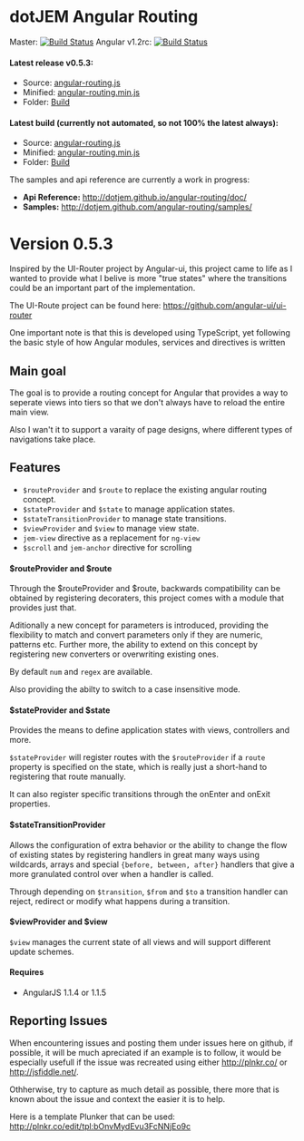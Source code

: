# dotJEM Angular Routing

Master: [![Build Status](https://travis-ci.org/dotJEM/angular-routing.png?branch=master)](https://travis-ci.org/dotJEM/angular-routing)
Angular v1.2rc: [![Build Status](https://travis-ci.org/dotJEM/angular-routing.png?branch=Angular-1.2.0-rc.2)](https://travis-ci.org/dotJEM/angular-routing)

#### Latest release v0.5.3:
 - Source: [angular-routing.js](https://raw.github.com/dotJEM/angular-routing/v0.5.3/build/angular-routing.js)
 - Minified: [angular-routing.min.js](https://raw.github.com/dotJEM/angular-routing/v0.5.3/build/angular-routing.min.js)
 - Folder: [Build](https://github.com/dotJEM/angular-routing/tree/v0.5.3/build)

#### Latest build (currently not automated, so not 100% the latest always):
 - Source: [angular-routing.js](https://raw.github.com/dotJEM/angular-routing/master/build/angular-routing.js)
 - Minified: [angular-routing.min.js](https://raw.github.com/dotJEM/angular-routing/master/build/angular-routing.min.js)
 - Folder: [Build](https://github.com/dotJEM/angular-routing/tree/master/build)

The samples and api reference are currently a work in progress:
 - **Api Reference:** http://dotjem.github.io/angular-routing/doc/
 - **Samples:** http://dotjem.github.com/angular-routing/samples/

# Version 0.5.3

Inspired by the UI-Router project by Angular-ui, this project came to life as I wanted
to provide what I belive is more "true states" where the transitions could be
an important part of the implementation.

The UI-Route project can be found here: https://github.com/angular-ui/ui-router

One important note is that this is developed using TypeScript, yet following the
basic style of how Angular modules, services and directives is written

## Main goal

The goal is to provide a routing concept for Angular that provides a way to
seperate views into tiers so that we don't always have to reload the entire main view.

Also I wan't it to support a varaity of page designs, where different types of navigations
take place.

## Features

* `$routeProvider` and `$route` to replace the existing angular routing concept.
* `$stateProvider` and `$state` to manage application states.
* `$stateTransitionProvider` to manage state transitions.
* `$viewProvider` and `$view` to manage view state.
* `jem-view` directive as a replacement for `ng-view`
* `$scroll` and `jem-anchor` directive for scrolling

#### $routeProvider and $route

Through the $routeProvider and $route, backwards compatibility can be obtained
by registering decoraters, this project comes with a module that provides just that.

Aditionally a new concept for parameters is introduced, providing the flexibility to
match and convert parameters only if they are numeric, patterns etc. Further more, the ability
to extend on this concept by registering new converters or overwriting existing ones.

By default `num` and `regex` are available.

Also providing the abilty to switch to a case insensitive mode.

#### $stateProvider and $state

Provides the means to define application states with views, controllers and more.

`$stateProvider` will register routes with the `$routeProvider` if a `route` property
is specified on the state, which is really just a short-hand to registering that route
manually.

It can also register specific transitions through the onEnter and onExit properties.

#### $stateTransitionProvider

Allows the configuration of extra behavior or the ability to change the flow of existing states
by registering handlers in great many ways using wildcards, arrays and special `{before, between, after}` handlers
that give a more granulated control over when a handler is called.

Through depending on `$transition`, `$from` and `$to` a transition handler can reject, redirect
or modify what happens during a transition.

#### $viewProvider and $view

`$view` manages the current state of all views and will support different update schemes.

#### Requires

* AngularJS 1.1.4 or 1.1.5

## Reporting Issues

When encountering issues and posting them under issues here on github, if possible, it will be much apreciated
if an example is to follow, it would be especially usefull if the issue was recreated using either
http://plnkr.co/ or http://jsfiddle.net/.

Othherwise, try to capture as much detail as possible, there more that is known about the issue and context
the easier it is to help.

Here is a template Plunker that can be used: http://plnkr.co/edit/tpl:bOnvMydEvu3FcNNjEo9c
